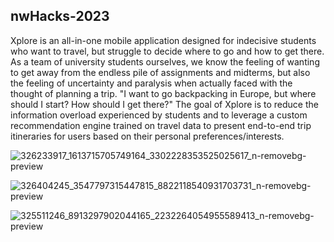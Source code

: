 ## nwHacks-2023

Xplore is an all-in-one mobile application designed for indecisive students who want to travel, but struggle to decide where to go and how to get there. As a team of university students ourselves, we know the feeling of wanting to get away from the endless pile of assignments and midterms, but also the feeling of uncertainty and paralysis when actually faced with the thought of planning a trip. "I want to go backpacking in Europe, but where should I start? How should I get there?" The goal of Xplore is to reduce the information overload experienced by students and to leverage a custom recommendation engine trained on travel data to present end-to-end trip itineraries for users based on their personal preferences/interests.

![326233917_1613715705749164_3302228353525025617_n-removebg-preview](https://user-images.githubusercontent.com/42591692/213937298-c1e90a50-a2a8-45a5-a5b8-8430059ec288.png)

![326404245_3547797315447815_8822118540931703731_n-removebg-preview](https://user-images.githubusercontent.com/42591692/213937300-3d184c86-3939-4769-b99a-b80f38e96185.png)

![325511246_8913297902044165_2232264054955589413_n-removebg-preview](https://user-images.githubusercontent.com/42591692/213937302-c9c3ceab-668c-4d86-98ae-c12635e2b91a.png)




